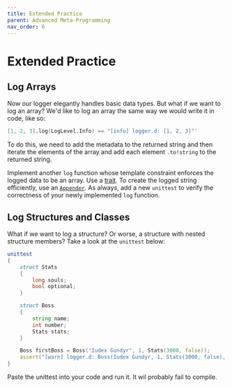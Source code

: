 ```yaml
---
title: Extended Practice
parent: Advanced Meta-Programming
nav_order: 6
---
```

# Extended Practice

## Log Arrays

Now our logger elegantly handles basic data types.
But what if we want to log an array?
We'd like to log an array the same way we would write it in code, like so:
```d
[1, 2, 3].log(LogLevel.Info) == "[info] logger.d: [1, 2, 3]"'
```

To do this, we need to add the metadata to the returned string and then iterate the elements of the array and add each element `.to!string` to the returned string.

Implement another `log` function whose template constraint enforces the logged data to be an array.
Use a [trait](https://dlang.org/phobos/std_traits.html).
To create the logged string efficiently, use an [`Appender`](https://dlang.org/library/std/array/appender.html#2).
As always, add a new `unittest` to verify the correctness of your newly implemented `log` function.

## Log Structures and Classes

What if we want to log a structure?
Or worse, a structure with nested structure members?
Take a look at the `unittest` below:
```d
unittest
{
    struct Stats
    {
        long souls;
        bool optional;
    }

    struct Boss
    {
        string name;
        int number;
        Stats stats;
    }

    Boss firstBoss = Boss("Iudex Gundyr", 1, Stats(3000, false));
    assert("[warn] logger.d: Boss(Iudex Gundyr, 1, Stats(3000, false), )" == firstBoss.log(LogLevel.Warning));
}
```
Paste the unittest into your code and run it.
It wil probably fail to compile.
